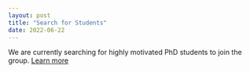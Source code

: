 ```yaml
---
layout: post
title: "Search for Students"
date: 2022-06-22
---
```


We are currently searching for highly motivated PhD students to join the group. <a class="four" href="https://emia.hkust.edu.hk/">Learn more</a>
